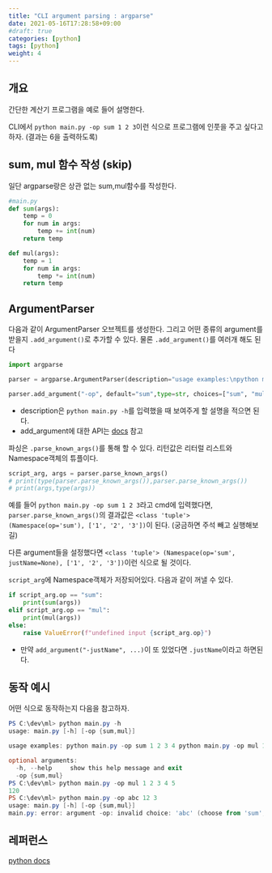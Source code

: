 ```yaml
---
title: "CLI argument parsing : argparse"
date: 2021-05-16T17:28:58+09:00
#draft: true
categories: [python]
tags: [python]
weight: 4
---
```


## 개요

간단한 계산기 프로그램을 예로 들어 설명한다.

CLI에서 `python main.py -op sum 1 2 3`이런 식으로 프로그램에 인풋을 주고 싶다고 하자. (결과는 6을 출력하도록)

## sum, mul 함수 작성 (skip)

일단 argparse랑은 상관 없는 sum,mul함수를 작성한다.

```python
#main.py
def sum(args):
    temp = 0
    for num in args:
        temp += int(num)
    return temp

def mul(args):
    temp = 1
    for num in args:
        temp *= int(num)
    return temp
```

## ArgumentParser

다음과 같이 ArgumentParser 오브젝트를 생성한다. 그리고 어떤 종류의 argument를 받을지 `.add_argument()`로 추가할 수 있다. 물론 `.add_argument()`를 여러개 해도 된다

```python
import argparse

parser = argparse.ArgumentParser(description="usage examples:\npython main.py -op sum 1 2 3 4\npython main.py -op mul 1 2 3 4")

parser.add_argument("-op", default="sum",type=str, choices=["sum", "mul"])
```

- description은 `python main.py -h`를 입력했을 때 보여주게 할 설명을 적으면 된다.
- add_argument에 대한 API는 [docs](https://docs.python.org/ko/3/library/argparse.html) 참고

파싱은 `.parse_known_args()`를 통해 할 수 있다. 리턴값은 리터럴 리스트와 Namespace객체의 튜플이다.

```python
script_arg, args = parser.parse_known_args()
# print(type(parser.parse_known_args()),parser.parse_known_args())
# print(args,type(args))
```

예를 들어 `python main.py -op sum 1 2 3`라고 cmd에 입력했다면, `parser.parse_known_args()`의 결과값은 `<class 'tuple'> (Namespace(op='sum'), ['1', '2', '3'])`이 된다. (궁금하면 주석 빼고 실행해보길)

다른 argument들을 설정했다면 `<class 'tuple'> (Namespace(op='sum', justName=None), ['1', '2', '3'])`이런 식으로 될 것이다.

`script_arg`에 Namespace객체가 저장되어있다. 다음과 같이 꺼낼 수 있다.

```python
if script_arg.op == "sum":
    print(sum(args))
elif script_arg.op == "mul":
    print(mul(args))
else:
    raise ValueError(f"undefined input {script_arg.op}")
```

- 만약 `add_argument("-justName", ...)`이 또 있었다면 `.justName`이라고 하면된다.

## 동작 예시

어떤 식으로 동작하는지 다음을 참고하자.

```powershell
PS C:\dev\ml> python main.py -h
usage: main.py [-h] [-op {sum,mul}]

usage examples: python main.py -op sum 1 2 3 4 python main.py -op mul 1 2 3 4

optional arguments:
  -h, --help     show this help message and exit
  -op {sum,mul}
PS C:\dev\ml> python main.py -op mul 1 2 3 4 5
120
PS C:\dev\ml> python main.py -op abc 12 3     
usage: main.py [-h] [-op {sum,mul}]
main.py: error: argument -op: invalid choice: 'abc' (choose from 'sum', 'mul')
```

## 레퍼런스

[python docs](https://docs.python.org/ko/3/library/argparse.html)
